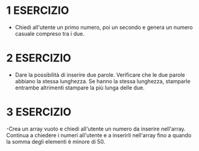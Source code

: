 # 1 ESERCIZIO

- Chiedi all'utente un primo numero, poi un secondo e genera un numero casuale compreso tra i due.

# 2 ESERCIZIO

- Dare la possibilità di inserire due parole. Verificare che le due parole abbiano la stessa lunghezza. Se hanno la stessa lunghezza, stamparle entrambe altrimenti stampare la più lunga delle due.

# 3 ESERCIZIO

-Crea un array vuoto e chiedi all'utente un numero da inserire nell'array. Continua a chiedere i numeri all'utente e a inserirli nell'array fino a quando la somma degli elementi è minore di 50.
